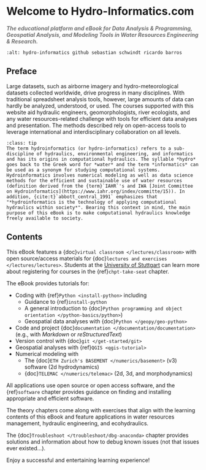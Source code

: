 # Welcome to Hydro-Informatics.com

***<span style="color: #707070 "> The educational platform and eBook for Data Analysis & Programming, Geospatial Analysis, and Modeling Tools in Water Resources Engineering & Research. </span>***

```{image} img/icons/banner-logo.jpg
:alt: hydro-informatics github sebastian schwindt ricardo barros
```

## Preface

Large datasets, such as airborne imagery and hydro-meteorological datasets collected worldwide, drive progress in many disciplines. With traditional spreadsheet analysis tools, however, large amounts of data can hardly be analyzed, understood, or used. The courses supported with this website aid hydraulic engineers, geomorphologists, river ecologists, and any water resources-related challenge with tools for efficient data analyses and presentation. The methods described rely on open-access tools to leverage international and interdisciplinary collaboration on all levels.

```{admonition} What is hydro-informatics.com?
:class: tip
The term hydroinformatics (or hydro-informatics) refers to a sub-discipline of hydraulics, environmental engineering, and informatics and has its origins in computational hydraulics. The syllable *hydro* goes back to the Greek word for *water* and the term *informatics* can be used as a synonym for studying computational systems. Hydroinformatics involves numerical modeling as well as data science methods for the efficient and sustainable use of water resources (definition derived from the {term}`IAHR`'s and IWA [Joint Committee on Hydroinformatics](https://www.iahr.org/index/committe/15)). In addition, {cite:t}`abbott_central_1991` emphasizes that "*hydroinformatics is the technology of applying computational hydraulics within society*". Bearing this context in mind, the main purpose of this eBook is to make computational hydraulics knowledge freely available to society.

```

## Contents

This eBook features a {doc}`virtual classroom </lectures/classroom>` with open source/access materials for {doc}`lectures and exercises </lectures/lectures>`. Students at the [University of Stuttgart](https://www.uni-stuttgart.de/) can learn more about registering for courses in the {ref}`chpt-take-seat` chapter.

The eBook provides tutorials for:

* Coding with {ref}`Python <install-python>` including
  * Guidance to {ref}`install-python`
  * A general introduction to {doc}`Python programming and object orientation </python-basics/python>`)
  * Geospatial data analyses with {doc}`Python </geopy/geo-python>`
* Code and project {doc}`documentation </documentation/documentation>` (e.g., with *Markdown* or *reStructuredText*)
* Version control with {doc}`git </get-started/git>`
* Geospatial analyses with {ref}`QGIS <qgis-tutorial>`
* Numerical modeling with
  * The {doc}`ETH Zurich's BASEMENT </numerics/basement>` (v3) software (2d hydrodynamics)
  * {doc}`TELEMAC </numerics/telemac>` (2d, 3d, and morphodynamics)

All applications use open source or open access software, and the {ref}`software` chapter provides guidance on finding and installing appropriate and efficient software.

The theory chapters come along with exercises that align with the learning contents of this eBook and feature applications in water resources management, hydraulic engineering, and ecohydraulics.

The {doc}`Troubleshoot </troubleshoot/dbg-anaconda>` chapter provides solutions and information about how to debug known issues (not that issues ever existed...).


Enjoy a successful and entertaining learning experience!
